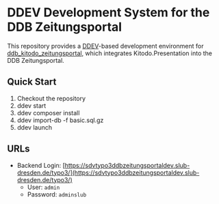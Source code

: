 # DDEV Development System for the DDB Zeitungsportal

This repository provides a [DDEV](https://ddev.readthedocs.io/)-based development environment for [ddb_kitodo_zeitungsportal](https://github.com/slub/ddb_kitodo_zeitungsportal), which integrates Kitodo.Presentation into the DDB Zeitungsportal.

## Quick Start

1. Checkout the repository
1. ddev start
1. ddev composer install
1. ddev import-db -f basic.sql.gz
1. ddev launch

## URLs

- Backend Login: [https://sdvtypo3ddbzeitungsportaldev.slub-dresden.de/typo3/](https://sdvtypo3ddbzeitungsportaldev.slub-dresden.de/typo3/)
  - User: `admin`
  - Password: `adminslub`
